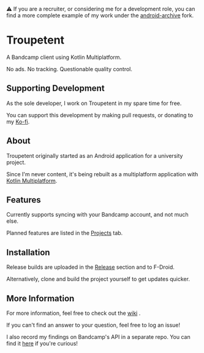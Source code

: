 ⚠️ If you are a recruiter, or considering me for a development role, you can find a more complete
example of my work under
the [android-archive](https://github.com/har-nick/troupetent/tree/android-archive) fork.

# Troupetent

A Bandcamp client using Kotlin Multiplatform.

No ads. No tracking. Questionable quality control.

## Supporting Development

As the sole developer, I work on Troupetent in my spare time for free.

You can support this development by making pull requests, or donating to
my [Ko-fi](https://ko-fi.com/harnick).

## About

Troupetent originally started as an Android application for a university project.

Since I'm never content, it's being rebuilt as a multiplatform application
with [Kotlin Multiplatform](https://kotlinlang.org/lp/mobile/).

## Features

Currently supports syncing with your Bandcamp account, and not much else.

Planned features are listed in
the [Projects](https://github.com/har-nick/troupetent/projects?query=is:open) tab.

## Installation

Release builds are uploaded in the [Release](https://github.com/har-nick/troupetent/releases)
section and to F-Droid.

Alternatively, clone and build the project yourself to get updates quicker.

## More Information

For more information, feel free to check out the [wiki](https://github.com/har-nick/troupetent/wiki)
.

If you can't find an answer to your question, feel free to log an issue!

I also record my findings on Bandcamp's API in a separate repo. You can find
it [here](https://github.com/har-nick/bandcamp-api-docs/wiki) if you're curious!
